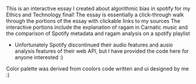 This is an interactive essay I created about algorithmic bias in spotify for my Ethics and Technology final!
The essay is essentially a click-through walk through the portions of the essay with clickable links to my sources
The interactive portions include the explanation of ragam in Carnatic music and the comparison of Spotify metadata and ragam analysis on a spotify playlist
- Unfortunately Spotify discontinued their audio features and ausio analysis features of their web API, but I have provided the code here for anyone interested :)

Color palette was derived from coolors
code written and ui designed by me :)
